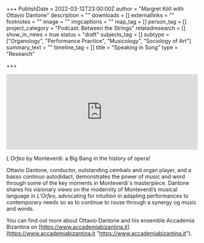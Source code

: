 +++
PublishDate = 2022-03-12T23:00:00Z
author = "Margret Köll with Ottavio Dantone"
description = ""
downloads = []
externallinks = ""
footnotes = ""
image = ""
imgcaptions = ""
map_tag = []
person_tag = []
project_category = "Podcast: Between the Strings"
relatedresearch = []
show_in_news = true
status = "draft"
subjects_tag = []
subtype = ["Organology", "Performance Practice", "Musicology", "Sociology of Art"]
summary_text = ""
timeline_tag = []
title = "Speaking in Song"
type = "Research"

+++
<iframe src="https://www.buzzsprout.com/1934249/10210259-speaking-in-song?client_source=small_player&iframe=true" loading="lazy" width="100%" height="200" frameborder="0" scrolling="no" title='Between the Strings , Speaking in Song '></iframe>

_L´Orfeo_ by Monteverdi: a Big Bang in the history of opera!

Ottavio Dantone, conductor, outstanding cembalo and organ player, and a basso continuo autodidact, demonstrates the power of music and word through some of the key moments in Monteverdi´s masterpiece. Dantone shares his visionary views on the modernity of Monteverdi’s musical language in _L’Orfeo_, advocating for intuition in adapting performances to contemporary needs so as to continue to rouse through a synergy og music and words.

You can find out more about Ottavio Dantone and his ensemble Accademia Bizantina on [https://www.accademiabizantina.it](https://www.accademiabizantina.it "https://www.accademiabizantina.it").